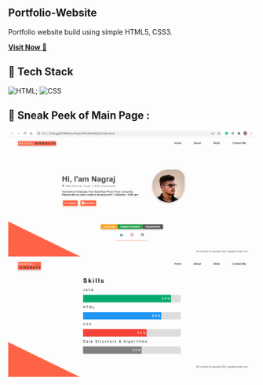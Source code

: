 ## Portfolio-Website
Portfolio website build using simple HTML5, CSS3.

<a href="https://nagrajhiremath.github.io/My-Portfolio/" target="_blank">**Visit Now** 🚀</a>


## 📌 Tech Stack
![HTML](https://img.shields.io/badge/html5%20-%23E34F26.svg?&style=for-the-badge&logo=html5&logoColor=white);
![CSS](https://img.shields.io/badge/css3%20-%231572B6.svg?&style=for-the-badge&logo=css3&logoColor=white)




## 📌 Sneak Peek of Main Page :
![mockup720](https://github.com/nagrajHiremath/My-Portfolio/blob/main/Screenshots/Home.png)
![skillsmockup](https://github.com/nagrajHiremath/My-Portfolio/blob/main/Screenshots/Skills.png)





